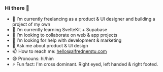 ### Hi there 👋

- 🔭 I’m currently freelancing as a product & UI designer and building a project of my own
- 🌱 I’m currently learning SvelteKit + Supabase
- 👯 I’m looking to collaborate on web & app projects
- 🤔 I’m looking for help with development & marketing
- 💬 Ask me about product & UI design
- 📫 How to reach me: hello@alfrednerstu.com
- 😄 Pronouns: hi/him
- ⚡ Fun fact: I'm cross dominant. Right eyed, left handed & right footed.

<!--

You can also find me here:

- [alfrednerstu.com](https://alfrednerstu.com)
- [Twitter](https://twitter.com/alfrednerstu)
- [Instagram](https://www.instagram.com/alfrednerstu)
- [Dribbble](https://dribbble.com/alfred)
- [Linkedin](https://linkedin.com/in/alfrednerstu)

**alfrednerstu/alfrednerstu** is a ✨ _special_ ✨ repository because its `README.md` (this file) appears on your GitHub profile.

Here are some ideas to get you started:

- 🔭 I’m currently working on ...
- 🌱 I’m currently learning ...
- 👯 I’m looking to collaborate on ...
- 🤔 I’m looking for help with ...
- 💬 Ask me about ...
- 📫 How to reach me: ...
- 😄 Pronouns: ...
- ⚡ Fun fact: ...

-->
